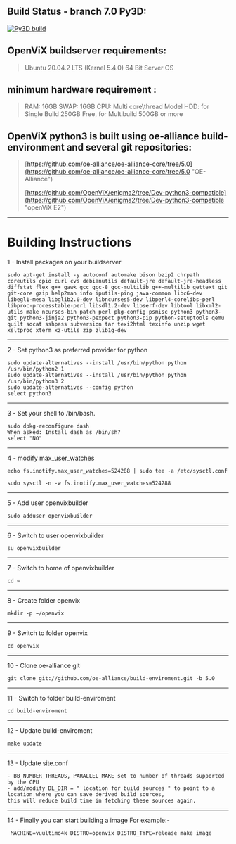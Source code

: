 ## Build Status - branch 7.0  Py3D: ##
[![Py3D build](https://github.com/TwolDE/TwolViX/actions/workflows/enigma2.yml/badge.svg)](https://github.com/TwolDE/TwolViX/actions/workflows/enigma2.yml)

## OpenViX buildserver requirements: ##

> Ubuntu 20.04.2 LTS (Kernel 5.4.0) 64 Bit Server OS

## minimum hardware requirement : ##

> RAM:  16GB
> SWAP: 16GB
> CPU:  Multi core\thread Model
> HDD:  for Single Build 250GB Free, for Multibuild 500GB or more

## OpenViX python3 is built using oe-alliance build-environment and several git repositories: ##

> [https://github.com/oe-alliance/oe-alliance-core/tree/5.0](https://github.com/oe-alliance/oe-alliance-core/tree/5.0 "OE-Alliance")
> 
> [https://github.com/OpenViX/enigma2/tree/Dev-python3-compatible](https://github.com/OpenViX/enigma2/tree/Dev-python3-compatible "openViX E2")


----------

# Building Instructions #

1 - Install packages on your buildserver

    sudo apt-get install -y autoconf automake bison bzip2 chrpath coreutils cpio curl cvs debianutils default-jre default-jre-headless diffstat flex g++ gawk gcc gcc-8 gcc-multilib g++-multilib gettext git git-core gzip help2man info iputils-ping java-common libc6-dev libegl1-mesa libglib2.0-dev libncurses5-dev libperl4-corelibs-perl libproc-processtable-perl libsdl1.2-dev libserf-dev libtool libxml2-utils make ncurses-bin patch perl pkg-config psmisc python3 python3-git python3-jinja2 python3-pexpect python3-pip python-setuptools qemu quilt socat sshpass subversion tar texi2html texinfo unzip wget xsltproc xterm xz-utils zip zlib1g-dev 
    
----------
2 - Set python3 as preferred provider for python

    sudo update-alternatives --install /usr/bin/python python /usr/bin/python2 1
    sudo update-alternatives --install /usr/bin/python python /usr/bin/python3 2
    sudo update-alternatives --config python
    select python3
    
----------    
3 - Set your shell to /bin/bash.

    sudo dpkg-reconfigure dash
    When asked: Install dash as /bin/sh?
    select "NO"

----------
4 - modify max_user_watches

    echo fs.inotify.max_user_watches=524288 | sudo tee -a /etc/sysctl.conf

    sudo sysctl -n -w fs.inotify.max_user_watches=524288

----------
5 - Add user openvixbuilder

    sudo adduser openvixbuilder

----------
6 - Switch to user openvixbuilder

    su openvixbuilder

----------
7 - Switch to home of openvixbuilder

    cd ~

----------
8 - Create folder openvix

    mkdir -p ~/openvix

----------
9 - Switch to folder openvix

    cd openvix

----------
10 - Clone oe-alliance git

    git clone git://github.com/oe-alliance/build-enviroment.git -b 5.0

----------
11 - Switch to folder build-enviroment

    cd build-enviroment

----------
12 - Update build-enviroment

    make update


----------
13 - Update site.conf 

    - BB_NUMBER_THREADS, PARALLEL_MAKE set to number of threads supported by the CPU
    - add/modify DL_DIR = " location for build sources " to point to a location where you can save derived build sources, 
    this will reduce build time in fetching these sources again.

----------
14 - Finally you can start building a image
     For example:- 

     MACHINE=vuultimo4k DISTRO=openvix DISTRO_TYPE=release make image

